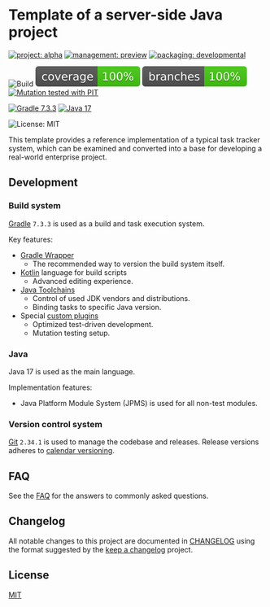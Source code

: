 # Template of a server-side Java project
[![project: alpha](https://oss.aoapps.com/ao-badges/project-alpha.svg)](https://aoindustries.com/life-cycle#project-alpha)
[![management: preview](https://oss.aoapps.com/ao-badges/management-preview.svg)](https://aoindustries.com/life-cycle#management-preview)
[![packaging: developmental](https://oss.aoapps.com/ao-badges/packaging-developmental.svg)](https://aoindustries.com/life-cycle#packaging-developmental)

![Build](https://github.com/iyankovsky/java-server-template/workflows/Build/badge.svg)
[![Coverage](.github/badges/jacoco.svg)](https://github.com/iyankovsky/java-server-template/actions/workflows/build.yaml)
[![Branches](.github/badges/branches.svg)](https://github.com/iyankovsky/java-server-template/actions/workflows/build.yaml)
[![Mutation tested with PIT](https://img.shields.io/badge/-Mutation%20tested%20with%20PIT-blue.svg)](http://pitest.org/)

[![Gradle 7.3.3](https://img.shields.io/badge/gradle-7.3.3-brightgreen.svg)](https://gradle.org)
[![Java 17](https://img.shields.io/badge/java-17-brightgreen.svg)](https://adoptium.net)

![License: MIT](https://img.shields.io/github/license/iyankovsky/java-server-template)

This template provides a reference implementation of a typical task tracker system,
which can be examined and converted into a base for developing a real-world enterprise project.

## Development

### Build system
[Gradle] `7.3.3` is used as a build and task execution system.

Key features:
* [Gradle Wrapper]
  * The recommended way to version the build system itself.
* [Kotlin] language for build scripts
  * Advanced editing experience.
* [Java Toolchains]
  * Control of used JDK vendors and distributions.
  * Binding tasks to specific Java version.
* Special [custom plugins]
  * Optimized test-driven development.
  * Mutation testing setup.

### Java
Java 17 is used as the main language.

Implementation features:
* Java Platform Module System (JPMS) is used for all non-test modules.

### Version control system
[Git] `2.34.1` is used to manage the codebase and releases. Release versions adheres to [calendar versioning].

## FAQ
See the [FAQ](documentation/faq.md) for the answers to commonly asked questions.

## Changelog
All notable changes to this project are documented in [CHANGELOG](CHANGELOG.md) using the format suggested by the [keep a changelog] project.

## License
[MIT]

[Gradle]: https://gradle.org
[Gradle Wrapper]: https://docs.gradle.org/current/userguide/gradle_wrapper.html
[Kotlin]: https://gradle.org/kotlin
[Git]: https://git-scm.com
[calendar versioning]: https://calver.org
[keep a changelog]: https://keepachangelog.com/en/1.0.0
[Java Toolchains]: https://blog.gradle.org/java-toolchains
[custom plugins]: https://docs.gradle.org/current/userguide/custom_plugins.html
[MIT]: https://choosealicense.com/licenses/mit
